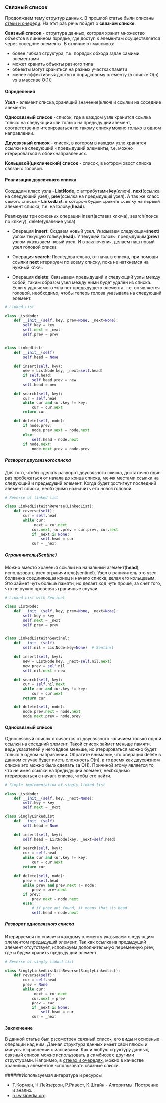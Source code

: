 ### Связный список

Продолжаем тему структур данных. В прошлой статье были описаны [стэки и очереди](https://nurushev.dev/stack-and-queue/).
На этот раз речь пойдет о **связном списке**.

**Связный список** - структура данных, которая хранит множество объектов в линейном порядке, где доступ к элементам осуществляется через соседние элементы. 
В отличие от массивов:
- более гибкая структура, т.к. порядок обхода задан самими элементами
- может хранить объекты разного типа
- объекты могут храниться на разных участках памяти  
- менее эффективный доступ к порядковому элементу (в списке O(n) vs в массиве O(1))

#### Определения
**Узел** - элемент списка, хранящий значение(ключ) и ссылки на соседние элементы

**Односвязный список** - список, где в каждом узле хранится ссылка только на следующий или только на предыдущий элемент,
соответственно итерироваться по такому списку можно только в одном направлении.

**Двусвязный список** - список, в котором в каждом узле хранятся ссылки на следующий и предыдущий элементы, 
т.е. можно итерироваться в обоих направлениях.

**Кольцевой(циклический) список** - список, в котором хвост списка связан с головой.

#### Реализация двусвязного списка

Создадим класс узла - **ListNode**, с аттрибутами **key**(ключ), 
**next**(ссылка на следующий узел), **prev**(ссылка на предыдущий узел).
А так же класс самого списка -  **LinkedList**, в котором будем хранить ссылку на первый элемент списка, т.е. на голову(**head**).

Реализуем три основных операции insert(вставка ключа), search(поиск по ключу), delete(удаление узла):

- Операция **insert**:
Создаем новый узел. Указываем следующим(**next**) узлом текущую голову(**head**). У текущей головы, предыдущим(**prev**) узлом указываем новый узел. И в заключении, делаем наш новый узел головой списка.

- Операция **search**:
Последовательно, от начала списка, при помощи ссылки **next** итерируем по всему списку, пока не наткнемся на нужный ключ. 

- Операция **delete**:
Связываем предыдущий и следующий узлы между собой, таким образом узел между ними будет удален из списка. 
Если у удаляемого узла нет предыдущего элемента, т.е. он является головой, необходимо, чтобы теперь голова указывала на следующий элемент.

```python
# Linked List

class ListNode:
    def __init__(self, key, prev=None, _next=None):
        self.key = key
        self.next = _next
        self.prev = prev


class LinkedList:
    def __init__(self):
        self.head = None

    def insert(self, key):
        new = ListNode(key, _next=self.head)
        if self.head:
            self.head.prev = new
        self.head = new

    def search(self, key):
        cur = self.head
        while cur and cur.key != key:
            cur = cur.next
        return cur

    def delete(self, node):
        if node.prev:
            node.prev.next = node.next
        else:
            self.head = node.next
        if node.next:
            node.next.prev = node.prev
```

##### Разворот двусвязного списка
Для того, чтобы сделать разворот двусвязного списка, достаточно один раз пробежаться 
от начала до конца списка, меняя местами ссылки на следующий и предыдущий элемент. 
Когда будет достигнут последний элемент списка, необходимо назначить его новой головой.

```python
# Reverse of linked list

class LinkedListWithReverse(LinkedList):
    def reverse(self):
        cur = self.head
        while cur:
            _next = cur.next
            cur.next, cur.prev = cur.prev, cur.next
            if _next is None:
                self.head = cur
            cur = _next
```

##### Ограничитель(Sentinel)
Можно вместо хранения ссылки на начальный элемент(**head**), использовать узел ограничитель(sentinel). 
Узел ограничитель это узел-болванка соединяющая конец и начало списка, делая его кольцевым.
Это займет чуть больше памяти, но делает код чуть проще, за счет того, что не нужно проверять граничные случаи.



```python
# Linked List with Sentinel

class ListNode:
    def __init__(self, key, prev=None, _next=None):
        self.key = key
        self.next = _next
        self.prev = prev


class LinkedListWithSentinel:
    def __init__(self):
        self.nil = ListNode(key=None)  # Sentinel

    def insert(self, key):
        new = ListNode(key, _next=self.nil.next)
        new.prev = self.nil
        self.nil.next = new

    def search(self, key):
        cur = self.nil.next
        while cur and cur.key != key:
            cur = cur.next
        return cur

    def delete(self, node):
        node.prev.next = node.next
        node.next.prev = node.prev
```

#### Односвязный список

Односвязный список отличается от двусвязного наличием только одной ссылки на соседний элемент. 
Такой список займет меньше памяти, ведь указателей у него вдвое меньше, 
но итерироваться можно будет только в одном направлении. 
Обратите внимание, что операция delete в данном случае будет иметь сложность O(n), 
в то время как двусвязном списке это можно было сделать за  О(1). 
Причиной этому является то, что не имея ссылки на предыдущий элемент, 
необходимо итерироваться с начала списка, чтобы его найти.

```python
# Simple implementation of singly linked list

class ListNode:
    def __init__(self, key, _next=None):
        self.key = key
        self.next = _next

class SinglyLinkedList:
    def __init__(self):
        self.head = None

    def insert(self, key):
        self.head = ListNode(key, _next=self.head)

    def search(self, key):
        cur = self.head
        while cur and cur.key != key:
            cur = cur.next
        return cur

    def delete(self, node):
        prev = self.head
        while prev and prev.next != node:
            prev = prev.next
        if prev:
            prev.next = node.next
        else:
            # if prev not found, it means that its head
            self.head = node.next
```


##### Разворот односвязного списка
Итерируемся по списку и каждому элементу указываем следующим элементом предыдущий элемент.
Так как ссылка на предыдущий элемент отсутствует, используем дополнительную переменную prev, 
где и будем хранить предыдущий элемент.

```python
# Reverse of singly linked list

class SinglyLinkedListWithReverse(SinglyLinkedList):
    def reverse(self):
        cur = self.head
        prev = None
        while cur:
            _next = cur.next
            cur.next = prev
            prev = cur
            if _next is None:
                self.head = cur
            cur = _next
```


#### Заключение

В данной статье был рассмотрен связный список, его виды и основные операции над ним.
Данная структура данных имеет свои плюсы и минусы в сравнении с массивами.
Как и любую структуру данных, связный список можно использовать в симбиозе с другими структурами.
Например, в [стэках и очередях](https://nurushev.dev/stack-and-queue/), можно в качестве хранилища элементов использовать связные списки.

######Используемая литература и ресурсы
* Т.Кормен, Ч.Лейзерсон, Р.Ривест, К.Штайн - Алгоритмы. Пострение и анализ.
* [ru.wikipedia.org](https://ru.wikipedia.org/wiki/%D0%A1%D0%B2%D1%8F%D0%B7%D0%BD%D1%8B%D0%B9_%D1%81%D0%BF%D0%B8%D1%81%D0%BE%D0%BA)
